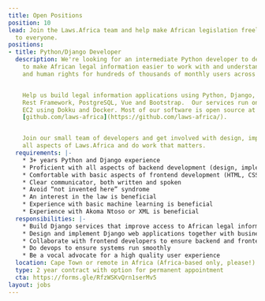 ```yaml
---
title: Open Positions
position: 10
lead: Join the Laws.Africa team and help make African legislation freely available
  to everyone.
positions: 
- title: Python/Django Developer
  description: We're looking for an intermediate Python developer to design and build high quality Django and Python apps
    to make African legal information easier to work with and understand. Your work will support access to the law
    and human rights for hundreds of thousands of monthly users across Africa.


    Help us build legal information applications using Python, Django, Django
    Rest Framework, PostgreSQL, Vue and Bootstrap.  Our services run on Amazon
    EC2 using Dokku and Docker. Most of our software is open source at
    [github.com/laws-africa](https://github.com/laws-africa/).


    Join our small team of developers and get involved with design, implementation, devops and support. Get involved with
    all aspects of Laws.Africa and do work that matters.
  requirements: |-
    * 3+ years Python and Django experience
    * Proficient with all aspects of backend development (design, implementation, testing, debugging, documentation, operations)
    * Comfortable with basic aspects of frontend development (HTML, CSS, Javascript)
    * Clear communicator, both written and spoken
    * Avoid “not invented here” syndrome
    * An interest in the law is beneficial
    * Experience with basic machine learning is beneficial
    * Experience with Akoma Ntoso or XML is beneficial
  responsibilities: |-
    * Build Django services that improve access to African legal information
    * Design and implement Django web applications together with business owners and other developers
    * Collaborate with frontend developers to ensure backend and frontend components cooperate effectively
    * Do devops to ensure systems run smoothly
    * Be a vocal advocate for a high quality user experience
  location: Cape Town or remote in Africa (Africa-based only, please!)
  type: 2 year contract with option for permanent appointment
  cta: https://forms.gle/RfzWSKvQrn1serMv5
layout: jobs
---
```


